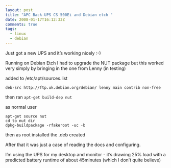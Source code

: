 ```yaml
---
layout: post
title: "APC Back-UPS CS 500Ei and Debian etch "
date: 2008-01-17T16:12:33Z
comments: true
tags:
  - linux
  - debian
---
```


Just got a new UPS and it’s working nicely :-)

Running on Debian Etch I had to upgrade the NUT package but this
worked very simply by bringing in the one from Lenny (in testing)

added to /etc/apt/sources.list

`deb-src http://ftp.uk.debian.org/debian/ lenny main contrib non-free`

then ran
`apt-get build-dep nut`

as normal user

```
apt-get source nut
cd to nut dir
dpkg-buildpackage -rfakeroot -uc -b
```

then as root installed the .deb created

After that it was just a case of reading the docs and configuring.

I’m using the UPS for my desktop and monitor - it’s drawing 25% load
with a predicted battery runtime of about 45minutes (which I don’t
quite believe)
